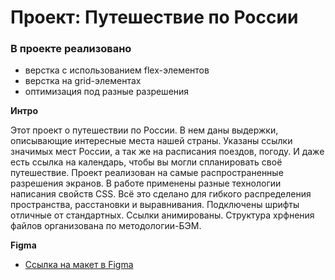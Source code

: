 # Проект: Путешествие по России

### В проекте реализовано
* верстка с использованием flex-элементов
* верстка на grid-элементах
* оптимизация под разные разрешения

**Интро**

Этот проект о путешествии по России.
В нем даны выдержки, описывающие интересные места нашей страны. Указаны ссылки значимых мест России, а так же на расписания поездов, погоду.
И даже есть ссылка на календарь, чтобы вы могли спланировать своё путешествие.
Проект реализован на самые распространенные разрешения экранов. В работе применены разные технологии написания свойств CSS. Всё это сделано
для гибкого распределения пространства, расстановки и выравнивания.
Подключены шрифты отличные от стандартных. Ссылки анимированы. Структура хрфнения файлов организована по методологии-БЭМ.


**Figma**

* [Ссылка на макет в Figma](https://www.figma.com/file/5S2WSbEFL6awjVWJ0NWL8Q/Sprint-3_-Russia-_-desktop-mobile?node-id=28503%3A0)

